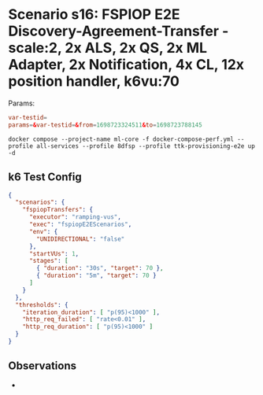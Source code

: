 # Scenario s16: FSPIOP E2E Discovery-Agreement-Transfer - scale:2, 2x ALS, 2x QS, 2x ML Adapter, 2x Notification, 4x CL, 12x position handler, k6vu:70

Params:
```conf
var-testid=
params=&var-testid=&from=1698723324511&to=1698723788145
```

```
docker compose --project-name ml-core -f docker-compose-perf.yml --profile all-services --profile 8dfsp --profile ttk-provisioning-e2e up -d
```

## k6 Test Config

```json
{
  "scenarios": {
    "fspiopTransfers": {
      "executor": "ramping-vus",
      "exec": "fspiopE2EScenarios",
      "env": {
        "UNIDIRECTIONAL": "false"
      },
      "startVUs": 1,
      "stages": [
        { "duration": "30s", "target": 70 },
        { "duration": "5m", "target": 70 }
      ]
    }
  },
  "thresholds": {
    "iteration_duration": [ "p(95)<1000" ],
    "http_req_failed": [ "rate<0.01" ],
    "http_req_duration": [ "p(95)<1000" ]
  }
}
```

## Observations

-
